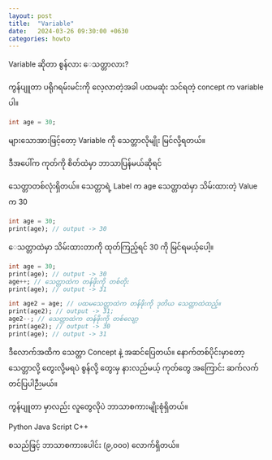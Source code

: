 ```yaml
---
layout: post
title:  "Variable"
date:   2024-03-26 09:30:00 +0630
categories: howto
---
```

Variable ဆိုတာ စွန်လား  ေသတ္တာလား?

ကွန်ပျူတာ ပရိုဂရမ်းမင်းကို လေ့လာတဲ့အခါ ပထမဆုံး သင်ရတဲ့ concept က variable ပါ။

```dart
int age = 30;
```

များသောအားဖြင့်တော့ Variable ကို သေတ္တာလိုမျိုး မြင်လို့ရတယ်။

ဒီအပေါ်က ကုတ်ကို စိတ်ထဲမှာ ဘာသာပြန်မယ်ဆိုရင်

သေတ္တာတစ်လုံးရှိတယ်။
သေတ္တာရဲ့ Label က age
သေတ္တာထဲမှာ သိမ်းထားတဲ့ Value က 30


```dart
int age = 30;
print(age); // output -> 30 
```

ေသတ္တာထဲမှာ သိမ်းထားတာကို ထုတ်ကြည့်ရင် 30 ကို မြင်ရမယ့်ပေါ့။


```dart
int age = 30;
print(age); // output -> 30 
age++; // သေတ္တာထဲက တန်ဖိုးကို တစ်တိုး 
print(age); // output -> 31

int age2 = age; // ပထမသေတ္တာထဲက တန်ဖိုးကို ဒုတိယ သေတ္တာထဲထည့်။
print(age2); // output -> 31;
age2--; // သေတ္တာထဲက တန်ဖိုးကို တစ်လျော့
print(age2); // output -> 30
print(age); // output -> 31
```
ဒီလောက်အထိက သေတ္တာ Concept နဲ့ အဆင်ပြေတယ်။
နောက်တစ်ပိုင်းမှာတော့ သေတ္တာလို့ တွေးလို့မရပဲ စွန်လို့ တွေးမှ နားလည်မယ့် ကုတ်တွေ အကြောင်း ဆက်လက်တင်ပြပါဉီးမယ်။







ကွန်ပျူတာ မှာလည်း လူတွေလိုပဲ ဘာသာစကားမျိုးစုံရှိတယ်။

Python
Java Script
C++ 

စသည်ဖြင့် ဘာသာစကားပေါင်း (၉,၀၀၀) လောက်ရှိတယ်။


